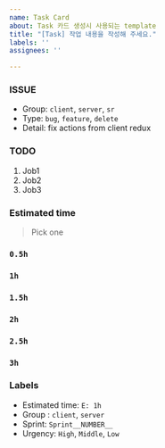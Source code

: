 ```yaml
---
name: Task Card
about: Task 카드 생성시 사용되는 template
title: "[Task] 작업 내용을 작성해 주세요."
labels: ''
assignees: ''

---
```


### ISSUE

- Group: `client`, `server`, `sr`
- Type: `bug`, `feature`, `delete`
- Detail: fix actions from client redux

### TODO

1.  Job1
2.  Job2
3.  Job3

### Estimated time

> Pick one

### `0.5h`

### `1h`

### `1.5h`

### `2h`

### `2.5h`

### `3h`

### Labels

- Estimated time: `E: 1h`
- Group : `client`, `server`
- Sprint: `Sprint__NUMBER__`
- Urgency: `High`, `Middle`, `Low`
